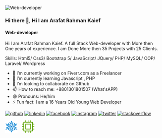 ![Web-developer](https://scontent.fcla4-1.fna.fbcdn.net/v/t39.30808-6/301179775_162223193058012_5702256257876726968_n.png?stp=dst-png_s960x960&_nc_cat=109&ccb=1-7&_nc_sid=e3f864&_nc_ohc=XrVv1UBtS-AAX8rktQD&_nc_ht=scontent.fcla4-1.fna&oh=00_AT93MT8m7fdmpVMqaCtly6-VBhDTizOwkSMXRVu6py9_Jg&oe=630D8F71)
### Hi there 👋, Hi I am Arafat Rahman Kaief 
#### Web-developer


Hi I am Arafat Rahman Kaief. A full Stack Web-developer with More then One years of experience. I am Done More then 35 Projects with 25 Clients. 

Skills: Html5/ Css3/ Bootstrap 5/ JavaScript/ JQuery/ PHP/ MySQL/ OOP/ Laravel/ Wordpress  

- 🔭 I’m currently working on Fiverr.com as a Freelancer  
- 🌱 I’m currently learning Javascript , PHP 
- 👯 I’m looking to collaborate on GIthub 
- 📫 How to reach me: +8801301801507 (What'sAPP)  
- 😄 Pronouns: He/him 
- ⚡ Fun fact: I am a 16 Years Old Young Web Developer 


[<img src='https://cdn.jsdelivr.net/npm/simple-icons@3.0.1/icons/github.svg' alt='github' height='40'>](https://github.com/developerkaief)  [<img src='https://cdn.jsdelivr.net/npm/simple-icons@3.0.1/icons/linkedin.svg' alt='linkedin' height='40'>](https://www.linkedin.com/in/developerkaief//)  [<img src='https://cdn.jsdelivr.net/npm/simple-icons@3.0.1/icons/facebook.svg' alt='facebook' height='40'>](https://www.facebook.com/developerkaief1/)  [<img src='https://cdn.jsdelivr.net/npm/simple-icons@3.0.1/icons/instagram.svg' alt='instagram' height='40'>](https://www.instagram.com/developerkaief//)  [<img src='https://cdn.jsdelivr.net/npm/simple-icons@3.0.1/icons/twitter.svg' alt='twitter' height='40'>](https://twitter.com/developerkaief)  [<img src='https://cdn.jsdelivr.net/npm/simple-icons@3.0.1/icons/stackoverflow.svg' alt='stackoverflow' height='40'>](https://stackoverflow.com/users/developerkaief)  

<a href='https://archiveprogram.github.com/'><img src='https://raw.githubusercontent.com/acervenky/animated-github-badges/master/assets/acbadge.gif' width='40' height='40'></a> <a href='https://docs.github.com/en/developers'><img src='https://raw.githubusercontent.com/acervenky/animated-github-badges/master/assets/devbadge.gif' width='40' height='40'></a> 


